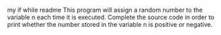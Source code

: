 my if while readme
This program will assign a random number to the variable n each time it is executed. Complete the source code in order to print whether the number stored in the variable n is positive or negative.
